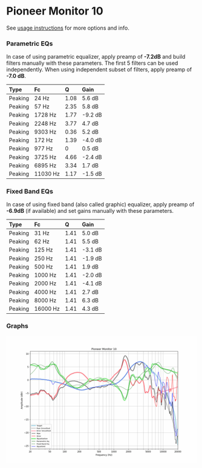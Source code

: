 # Pioneer Monitor 10
See [usage instructions](https://github.com/jaakkopasanen/AutoEq#usage) for more options and info.

### Parametric EQs
In case of using parametric equalizer, apply preamp of **-7.2dB** and build filters manually
with these parameters. The first 5 filters can be used independently.
When using independent subset of filters, apply preamp of **-7.0 dB**.

| Type    | Fc       |    Q | Gain    |
|:--------|:---------|:-----|:--------|
| Peaking | 24 Hz    | 1.08 | 5.6 dB  |
| Peaking | 57 Hz    | 2.35 | 5.8 dB  |
| Peaking | 1728 Hz  | 1.77 | -9.2 dB |
| Peaking | 2248 Hz  | 3.77 | 4.7 dB  |
| Peaking | 9303 Hz  | 0.36 | 5.2 dB  |
| Peaking | 172 Hz   | 1.39 | -4.0 dB |
| Peaking | 977 Hz   | 0    | 0.5 dB  |
| Peaking | 3725 Hz  | 4.66 | -2.4 dB |
| Peaking | 6895 Hz  | 3.34 | 1.7 dB  |
| Peaking | 11030 Hz | 1.17 | -1.5 dB |

### Fixed Band EQs
In case of using fixed band (also called graphic) equalizer, apply preamp of **-6.9dB**
(if available) and set gains manually with these parameters.

| Type    | Fc       |    Q | Gain    |
|:--------|:---------|:-----|:--------|
| Peaking | 31 Hz    | 1.41 | 5.0 dB  |
| Peaking | 62 Hz    | 1.41 | 5.5 dB  |
| Peaking | 125 Hz   | 1.41 | -3.1 dB |
| Peaking | 250 Hz   | 1.41 | -1.9 dB |
| Peaking | 500 Hz   | 1.41 | 1.9 dB  |
| Peaking | 1000 Hz  | 1.41 | -2.0 dB |
| Peaking | 2000 Hz  | 1.41 | -4.1 dB |
| Peaking | 4000 Hz  | 1.41 | 2.7 dB  |
| Peaking | 8000 Hz  | 1.41 | 6.3 dB  |
| Peaking | 16000 Hz | 1.41 | 4.3 dB  |

### Graphs
![](./Pioneer%20Monitor%2010.png)